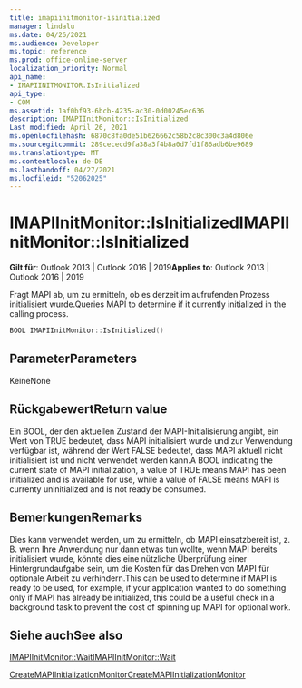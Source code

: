 ```yaml
---
title: imapiinitmonitor-isinitialized
manager: lindalu
ms.date: 04/26/2021
ms.audience: Developer
ms.topic: reference
ms.prod: office-online-server
localization_priority: Normal
api_name:
- IMAPIINITMONITOR.IsInitialized
api_type:
- COM
ms.assetid: 1af0bf93-6bcb-4235-ac30-0d00245ec636
description: IMAPIInitMonitor::IsInitialized
Last modified: April 26, 2021
ms.openlocfilehash: 6870c8fa0de51b626662c58b2c8c300c3a4d806e
ms.sourcegitcommit: 289cececd9fa38a3f4b8a0d7fd1f86adb6be9689
ms.translationtype: MT
ms.contentlocale: de-DE
ms.lasthandoff: 04/27/2021
ms.locfileid: "52062025"
---
```

# <a name="imapiinitmonitorisinitialized"></a><span data-ttu-id="21882-103">IMAPIInitMonitor::IsInitialized</span><span class="sxs-lookup"><span data-stu-id="21882-103">IMAPIInitMonitor::IsInitialized</span></span>
  
<span data-ttu-id="21882-104">**Gilt für**: Outlook 2013 | Outlook 2016 | 2019</span><span class="sxs-lookup"><span data-stu-id="21882-104">**Applies to**: Outlook 2013 | Outlook 2016 | 2019</span></span>
  
<span data-ttu-id="21882-105">Fragt MAPI ab, um zu ermitteln, ob es derzeit im aufrufenden Prozess initialisiert wurde.</span><span class="sxs-lookup"><span data-stu-id="21882-105">Queries MAPI to determine if it currently initialized in the calling process.</span></span>

```cpp
BOOL IMAPIInitMonitor::IsInitialized()  
```

## <a name="parameters"></a><span data-ttu-id="21882-106">Parameter</span><span class="sxs-lookup"><span data-stu-id="21882-106">Parameters</span></span>
<span data-ttu-id="21882-107">Keine</span><span class="sxs-lookup"><span data-stu-id="21882-107">None</span></span>

## <a name="return-value"></a><span data-ttu-id="21882-108">Rückgabewert</span><span class="sxs-lookup"><span data-stu-id="21882-108">Return value</span></span>
<span data-ttu-id="21882-109">Ein BOOL, der den aktuellen Zustand der MAPI-Initialisierung angibt, ein Wert von TRUE bedeutet, dass MAPI initialisiert wurde und zur Verwendung verfügbar ist, während der Wert FALSE bedeutet, dass MAPI aktuell nicht initialisiert ist und nicht verwendet werden kann.</span><span class="sxs-lookup"><span data-stu-id="21882-109">A BOOL indicating the current state of MAPI initialization, a value of TRUE means MAPI has been initialized and is available for use, while a value of FALSE means MAPI is currenty uninitialized and is not ready be consumed.</span></span>

## <a name="remarks"></a><span data-ttu-id="21882-110">Bemerkungen</span><span class="sxs-lookup"><span data-stu-id="21882-110">Remarks</span></span>
<span data-ttu-id="21882-111">Dies kann verwendet werden, um zu ermitteln, ob MAPI einsatzbereit ist, z. B. wenn Ihre Anwendung nur dann etwas tun wollte, wenn MAPI bereits initialisiert wurde, könnte dies eine nützliche Überprüfung einer Hintergrundaufgabe sein, um die Kosten für das Drehen von MAPI für optionale Arbeit zu verhindern.</span><span class="sxs-lookup"><span data-stu-id="21882-111">This can be used to determine if MAPI is ready to be used, for example, if your application wanted to do something only if MAPI has already be initialized, this could be a useful check in a background task to prevent the cost of spinning up MAPI for optional work.</span></span>

## <a name="see-also"></a><span data-ttu-id="21882-112">Siehe auch</span><span class="sxs-lookup"><span data-stu-id="21882-112">See also</span></span>

[<span data-ttu-id="21882-113">IMAPIInitMonitor::Wait</span><span class="sxs-lookup"><span data-stu-id="21882-113">IMAPIInitMonitor::Wait</span></span>](imapiinitmonitor-wait.md)

[<span data-ttu-id="21882-114">CreateMAPIInitializationMonitor</span><span class="sxs-lookup"><span data-stu-id="21882-114">CreateMAPIInitializationMonitor</span></span>](createmapiinitializationmonitor.md)
